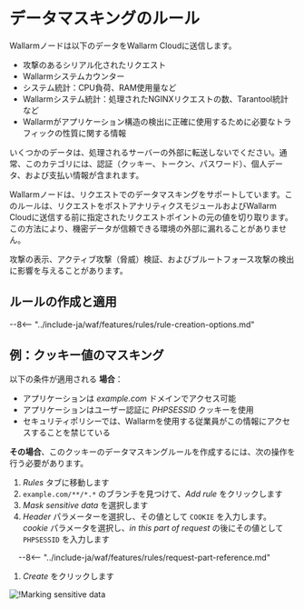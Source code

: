 [img-masking]:      ../../images/user-guides/rules/sensitive-data-rule.png

# データマスキングのルール

Wallarmノードは以下のデータをWallarm Cloudに送信します。

* 攻撃のあるシリアル化されたリクエスト
* Wallarmシステムカウンター
* システム統計：CPU負荷、RAM使用量など
* Wallarmシステム統計：処理されたNGINXリクエストの数、Tarantool統計など
* Wallarmがアプリケーション構造の検出に正確に使用するために必要なトラフィックの性質に関する情報

いくつかのデータは、処理されるサーバーの外部に転送しないでください。通常、このカテゴリには、認証（クッキー、トークン、パスワード）、個人データ、および支払い情報が含まれます。

Wallarmノードは、リクエストでのデータマスキングをサポートしています。このルールは、リクエストをポストアナリティクスモジュールおよびWallarm Cloudに送信する前に指定されたリクエストポイントの元の値を切り取ります。この方法により、機密データが信頼できる環境の外部に漏れることがありません。

攻撃の表示、アクティブ攻撃（脅威）検証、およびブルートフォース攻撃の検出に影響を与えることがあります。

## ルールの作成と適用

--8<-- "../include-ja/waf/features/rules/rule-creation-options.md"

## 例：クッキー値のマスキング

以下の条件が適用される **場合**：

* アプリケーションは *example.com* ドメインでアクセス可能
* アプリケーションはユーザー認証に *PHPSESSID* クッキーを使用
* セキュリティポリシーでは、Wallarmを使用する従業員がこの情報にアクセスすることを禁じている

**その場合**、このクッキーのデータマスキングルールを作成するには、次の操作を行う必要があります。

1. *Rules* タブに移動します
1. `example.com/**/*.*` のブランチを見つけて、*Add rule* をクリックします
1. *Mask sensitive data* を選択します
1. *Header* パラメーターを選択し、その値として `COOKIE` を入力します。*cookie* パラメータを選択し、*in this part of request* の後にその値として `PHPSESSID` を入力します

    --8<-- "../include-ja/waf/features/rules/request-part-reference.md"

1. *Create* をクリックします

![!Marking sensitive data][img-masking]